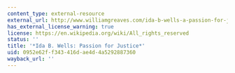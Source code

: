 ```yaml
---
content_type: external-resource
external_url: http://www.williamgreaves.com/ida-b-wells-a-passion-for-justice/
has_external_license_warning: true
license: https://en.wikipedia.org/wiki/All_rights_reserved
status: ''
title: '*Ida B. Wells: Passion for Justice*'
uid: 0952e62f-f343-416d-ae4d-4a5292887360
wayback_url: ''
---
```

